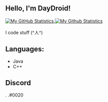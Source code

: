 ## Hello, I'm DayDroid!
<a href="https://github.com/DayDroid">
  <img align="center" src="https://github-readme-stats.vercel.app/api?username=DayDroid&show_icons=true&line_height=27&count_private=true&title_color=ffffff&text_color=ffd7d7&icon_color=534e63&bg_color=1F2937" alt="My GitHub Statistics"/>
</a>

<a href="https://github.com/DayDroid">
  <img align="center" src="https://github-readme-stats.vercel.app/api/top-langs/?username=DayDroid&hide=html&title_color=ffffff&text_color=ffffff&icon_color=ffd7d7&bg_color=1f2937" alt="My Github Statistics"/>
</a>
<br />
<br />
I code stuff (^人^)

## Languages:
- Java
- C++

## Discord
  . .#0020

